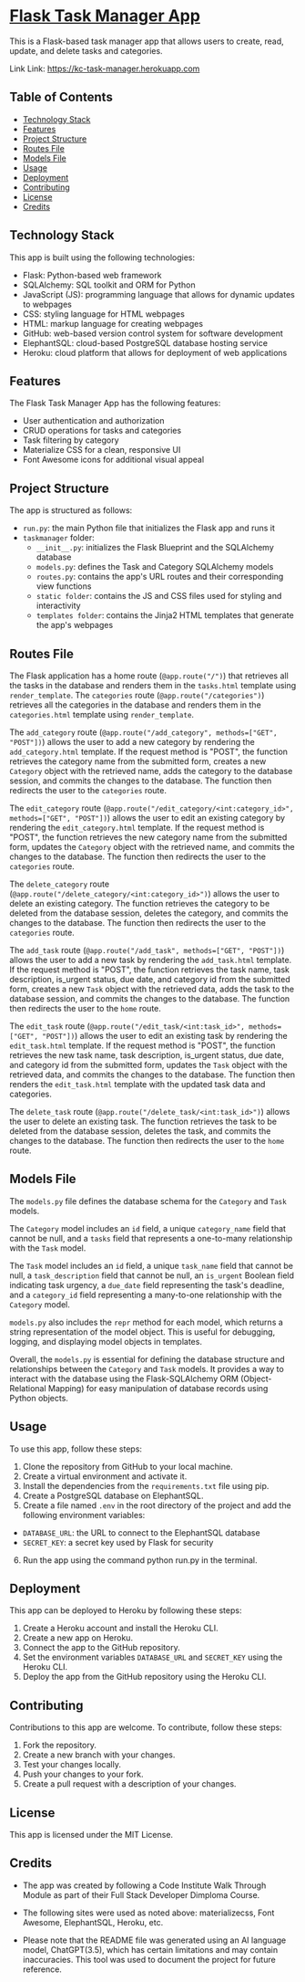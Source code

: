 # [Flask Task Manager App](https://kc-task-manager.herokuapp.com)
This is a Flask-based task manager app that allows users to create, read, update, and delete tasks and categories.

  Link Link: https://kc-task-manager.herokuapp.com

## Table of Contents

- [Technology Stack](#technology-stack)
- [Features](#features)
- [Project Structure](#project-structure)
- [Routes File](#routes-file)
- [Models File](#models-file)
- [Usage](#usage)
- [Deployment](#deployment)
- [Contributing](#contributing)
- [License](#license)
- [Credits](#credits)

## Technology Stack
This app is built using the following technologies:

- Flask: Python-based web framework
- SQLAlchemy: SQL toolkit and ORM for Python
- JavaScript (JS): programming language that allows for dynamic updates to webpages
- CSS: styling language for HTML webpages
- HTML: markup language for creating webpages
- GitHub: web-based version control system for software development
- ElephantSQL: cloud-based PostgreSQL database hosting service
- Heroku: cloud platform that allows for deployment of web applications


## Features
The Flask Task Manager App has the following features:

- User authentication and authorization
- CRUD operations for tasks and categories
- Task filtering by category
- Materialize CSS for a clean, responsive UI
- Font Awesome icons for additional visual appeal


## Project Structure
The app is structured as follows:

- `run.py`: the main Python file that initializes the Flask app and runs it
- `taskmanager` folder:
  - `__init__.py`: initializes the Flask Blueprint and the SQLAlchemy database
  - `models.py`: defines the Task and Category SQLAlchemy models
  - `routes.py`: contains the app's URL routes and their corresponding view functions
  - `static folder`: contains the JS and CSS files used for styling and interactivity
  - `templates folder`: contains the Jinja2 HTML templates that generate the app's webpages


## Routes File

 The Flask application has a home route (`@app.route("/")`) that retrieves all the tasks in the database and renders them in the `tasks.html` template using `render_template`. The `categories` route (`@app.route("/categories")`) retrieves all the categories in the database and renders them in the `categories.html` template using `render_template`.

The `add_category` route (`@app.route("/add_category", methods=["GET", "POST"])`) allows the user to add a new category by rendering the `add_category.html` template. If the request method is "POST", the function retrieves the category name from the submitted form, creates a new `Category` object with the retrieved name, adds the category to the database session, and commits the changes to the database. The function then redirects the user to the `categories` route.

The `edit_category` route (`@app.route("/edit_category/<int:category_id>", methods=["GET", "POST"])`) allows the user to edit an existing category by rendering the `edit_category.html` template. If the request method is "POST", the function retrieves the new category name from the submitted form, updates the `Category` object with the retrieved name, and commits the changes to the database. The function then redirects the user to the `categories` route.

The `delete_category` route (`@app.route("/delete_category/<int:category_id>")`) allows the user to delete an existing category. The function retrieves the category to be deleted from the database session, deletes the category, and commits the changes to the database. The function then redirects the user to the `categories` route.

The `add_task` route (`@app.route("/add_task", methods=["GET", "POST"])`) allows the user to add a new task by rendering the `add_task.html` template. If the request method is "POST", the function retrieves the task name, task description, is_urgent status, due date, and category id from the submitted form, creates a new `Task` object with the retrieved data, adds the task to the database session, and commits the changes to the database. The function then redirects the user to the `home` route.

The `edit_task` route (`@app.route("/edit_task/<int:task_id>", methods=["GET", "POST"])`) allows the user to edit an existing task by rendering the `edit_task.html` template. If the request method is "POST", the function retrieves the new task name, task description, is_urgent status, due date, and category id from the submitted form, updates the `Task` object with the retrieved data, and commits the changes to the database. The function then renders the `edit_task.html` template with the updated task data and categories.

The `delete_task` route (`@app.route("/delete_task/<int:task_id>")`) allows the user to delete an existing task. The function retrieves the task to be deleted from the database session, deletes the task, and commits the changes to the database. The function then redirects the user to the `home` route.


## Models File

The `models.py` file defines the database schema for the `Category` and `Task` models. 

The `Category` model includes an `id` field, a unique `category_name` field that cannot be null, and a `tasks` field that represents a one-to-many relationship with the `Task` model. 

The `Task` model includes an `id` field, a unique `task_name` field that cannot be null, a `task_description` field that cannot be null, an `is_urgent` Boolean field indicating task urgency, a `due_date` field representing the task's deadline, and a `category_id` field representing a many-to-one relationship with the `Category` model.

`models.py` also includes the `repr` method for each model, which returns a string representation of the model object. This is useful for debugging, logging, and displaying model objects in templates.

Overall, the `models.py` is essential for defining the database structure and relationships between the `Category` and `Task` models. It provides a way to interact with the database using the Flask-SQLAlchemy ORM (Object-Relational Mapping) for easy manipulation of database records using Python objects.

## Usage
To use this app, follow these steps:

1. Clone the repository from GitHub to your local machine.
2. Create a virtual environment and activate it.
3. Install the dependencies from the `requirements.txt` file using pip.
4. Create a PostgreSQL database on ElephantSQL.
5. Create a file named `.env` in the root directory of the project and add the following environment variables:
  - `DATABASE_URL`: the URL to connect to the ElephantSQL database
  - `SECRET_KEY`: a secret key used by Flask for security
6. Run the app using the command python run.py in the terminal.


## Deployment
This app can be deployed to Heroku by following these steps:

1. Create a Heroku account and install the Heroku CLI.
2. Create a new app on Heroku.
3. Connect the app to the GitHub repository.
4. Set the environment variables `DATABASE_URL` and `SECRET_KEY` using the Heroku CLI.
5. Deploy the app from the GitHub repository using the Heroku CLI.


## Contributing
Contributions to this app are welcome. To contribute, follow these steps:

1. Fork the repository.
2. Create a new branch with your changes.
3. Test your changes locally.
4. Push your changes to your fork.
5. Create a pull request with a description of your changes.


## License
This app is licensed under the MIT License.

## Credits
- The app was created by following a Code Institute Walk Through Module as part of their Full Stack Developer Dimploma Course. 

- The following sites were used as noted above: materializecss, Font Awesome, ElephantSQL, Heroku, etc. 

- Please note that the README file was generated using an AI language model, ChatGPT(3.5), which has certain limitations and may contain inaccuracies. This tool was used to document the project for future reference. 
